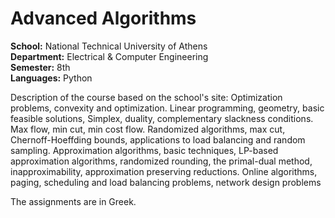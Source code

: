 # Advanced Algorithms

**School:** National Technical University of Athens\
**Department:** Electrical & Computer Engineering\
**Semester:** 8th\
**Languages:** Python 

Description of the course based on the school's site: 
Optimization problems, convexity and optimization. Linear programming, geometry, basic feasible solutions, Simplex, duality, complementary slackness conditions. Max flow, min cut, min cost flow. Randomized algorithms, max cut, Chernoff-Hoeffding bounds, applications to load balancing and random sampling. Approximation algorithms, basic techniques, LP-based approximation algorithms, randomized rounding, the primal-dual method, inapproximability, approximation preserving reductions. Online algorithms, paging, scheduling and load balancing problems, network design problems  

The assignments are in Greek.
